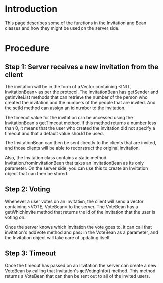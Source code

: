 # Introduction #

This page describes some of the functions in the Invitation and Bean classes and how they might be used on the server side.

# Procedure #

## Step 1: Server receives a new invitation from the client ##
The invitation will be in the form of a Vector containing <INIT, InvitationBean> as per the protocol. The InvitationBean has getSender and getInviteList methods that can retrieve the number of the person who created the invitation and the numbers of the people that are invited. And the setId method can assign an id number to the invitation.

The timeout value for the invitation can be accessed using the InvitationBean's getTimeout method. If this method returns a number less than 0, it means that the user who created the invitation did not specify a timeout and that a default value should be used.

The InvitationBean can then be sent directly to the clients that are invited, and those clients will be able to reconstruct the original invitation.

Also, the Invitation class contains a static method Invitation.fromInvitationBean that takes an InvitationBean as its only parameter. On the server side, you can use this to create an Invitation object that can then be stored.

## Step 2: Voting ##

Whenever a user votes on an invitation, the client will send a vector containing <VOTE, VoteBean> to the server. The VoteBean has a getWhichInvite method that returns the id of the invitation that the user is voting on.

Once the server knows which Invitation the vote goes to, it can call that invitation's addVote method and pass in the VoteBean as a parameter, and the Invitation object will take care of updating itself.

## Step 3: Timeout ##

Once the timeout has passed on an Invitation the server can create a new VoteBean by calling that Invitation's getVotingInfo() method. This method returns a VoteBean that can then be sent out to all of the invited users.